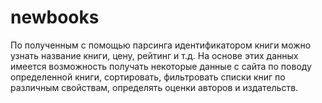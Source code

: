 # newbooks
По полученным с помощью парсинга идентификатором книги можно узнать название книги, цену, рейтинг и т.д. На основе этих данных имеется возможность получать некоторые данные с сайта по поводу определенной книги, сортировать, фильтровать списки книг по различным свойствам, определять оценки авторов и издательств.
